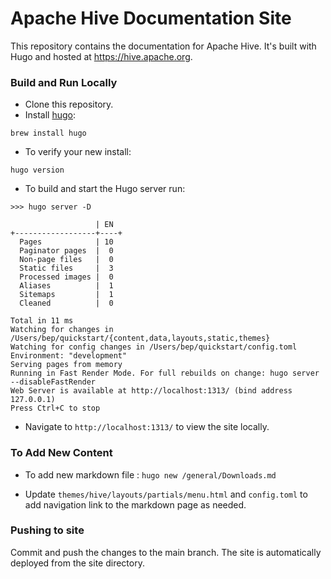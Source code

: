 # Apache Hive Documentation Site

This repository contains the documentation for Apache Hive. 
It's built with Hugo and hosted at https://hive.apache.org.

### Build and Run Locally

* Clone this repository.
* Install [hugo]:

 ```brew install hugo```

* To verify your new install:

```hugo version```

* To build and start the Hugo server run:
```
>>> hugo server -D

                   | EN
+------------------+----+
  Pages            | 10
  Paginator pages  |  0
  Non-page files   |  0
  Static files     |  3
  Processed images |  0
  Aliases          |  1
  Sitemaps         |  1
  Cleaned          |  0

Total in 11 ms
Watching for changes in /Users/bep/quickstart/{content,data,layouts,static,themes}
Watching for config changes in /Users/bep/quickstart/config.toml
Environment: "development"
Serving pages from memory
Running in Fast Render Mode. For full rebuilds on change: hugo server --disableFastRender
Web Server is available at http://localhost:1313/ (bind address 127.0.0.1)
Press Ctrl+C to stop
```
* Navigate to `http://localhost:1313/` to view the site locally.


### To Add New Content 

* To add new markdown file : 
`hugo new /general/Downloads.md`

* Update `themes/hive/layouts/partials/menu.html` and `config.toml` to add navigation link to the markdown page as needed.

### Pushing to site
Commit and push the changes to the main branch. The site is automatically deployed from the site directory.


[hugo]: https://gohugo.io/getting-started/quick-start/
